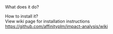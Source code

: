 What does it do?  

How to install it?  
View wiki page for installation instructions  
https://github.com/affinityplm/impact-analysis/wiki
